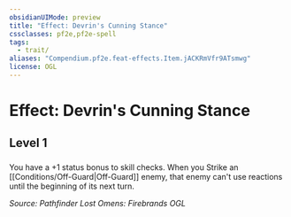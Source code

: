 ```yaml
---
obsidianUIMode: preview
title: "Effect: Devrin's Cunning Stance"
cssclasses: pf2e,pf2e-spell
tags:
  - trait/
aliases: "Compendium.pf2e.feat-effects.Item.jACKRmVfr9ATsmwg"
license: OGL
---
```

# Effect: Devrin's Cunning Stance
## Level 1
### 






You have a +1 status bonus to skill checks. When you Strike an [[Conditions/Off-Guard|Off-Guard]] enemy, that enemy can't use reactions until the beginning of its next turn.

*Source: Pathfinder Lost Omens: Firebrands*
*OGL*